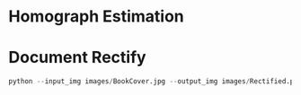 # Homograph Estimation
# Document Rectify
```python
python --input_img images/BookCover.jpg --output_img images/Rectified.png
```